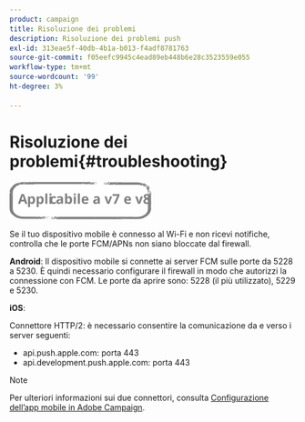 ```yaml
---
product: campaign
title: Risoluzione dei problemi
description: Risoluzione dei problemi push
exl-id: 313eae5f-40db-4b1a-b013-f4adf8781763
source-git-commit: f05eefc9945c4ead89eb448b6e28c3523559e055
workflow-type: tm+mt
source-wordcount: '99'
ht-degree: 3%

---
```


# Risoluzione dei problemi{#troubleshooting}

![](../../assets/common.svg)

Se il tuo dispositivo mobile è connesso al Wi-Fi e non ricevi notifiche, controlla che le porte FCM/APNs non siano bloccate dal firewall.

**Android**: Il dispositivo mobile si connette ai server FCM sulle porte da 5228 a 5230. È quindi necessario configurare il firewall in modo che autorizzi la connessione con FCM. Le porte da aprire sono: 5228 (il più utilizzato), 5229 e 5230.

**iOS**:

Connettore HTTP/2: è necessario consentire la comunicazione da e verso i server seguenti:

* api.push.apple.com: porta 443
* api.development.push.apple.com: porta 443

>[!NOTE]
>
>Per ulteriori informazioni sui due connettori, consulta [Configurazione dell’app mobile in Adobe Campaign](configuring-the-mobile-application.md).

